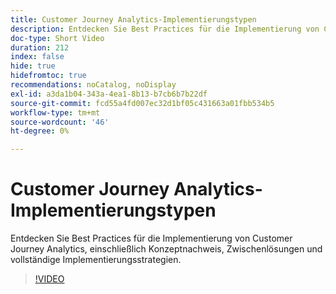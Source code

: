 ```yaml
---
title: Customer Journey Analytics-Implementierungstypen
description: Entdecken Sie Best Practices für die Implementierung von Customer Journey Analytics, einschließlich Konzeptnachweis, Zwischenlösungen und vollständige Implementierungsstrategien.
doc-type: Short Video
duration: 212
index: false
hide: true
hidefromtoc: true
recommendations: noCatalog, noDisplay
exl-id: a3da1b04-343a-4ea1-8b13-b7cb6b7b22df
source-git-commit: fcd55a4fd007ec32d1bf05c431663a01fbb534b5
workflow-type: tm+mt
source-wordcount: '46'
ht-degree: 0%

---
```


# Customer Journey Analytics-Implementierungstypen

Entdecken Sie Best Practices für die Implementierung von Customer Journey Analytics, einschließlich Konzeptnachweis, Zwischenlösungen und vollständige Implementierungsstrategien.

<!-- 62_S113_3442460_211_best-practices-for-implementing-customer-journey-analytics -->
>[!VIDEO](https://video.tv.adobe.com/v/3458311/?learn=on&enablevpops=true)
